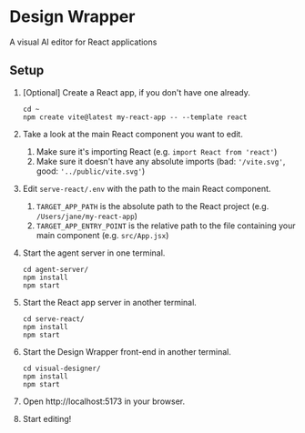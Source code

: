 # Design Wrapper

A visual AI editor for React applications

## Setup

1. [Optional] Create a React app, if you don't have one already.

   ```
   cd ~
   npm create vite@latest my-react-app -- --template react
   ```

2. Take a look at the main React component you want to edit.

   1. Make sure it's importing React (e.g. `import React from 'react'`)
   2. Make sure it doesn't have any absolute imports (bad: `'/vite.svg'`, good: `'../public/vite.svg'`)

3. Edit `serve-react/.env` with the path to the main React component.

   1. `TARGET_APP_PATH` is the absolute path to the React project (e.g. `/Users/jane/my-react-app`)
   2. `TARGET_APP_ENTRY_POINT` is the relative path to the file containing your main component (e.g. `src/App.jsx`)

4. Start the agent server in one terminal.

   ```
   cd agent-server/
   npm install
   npm start
   ```

5. Start the React app server in another terminal.

   ```
   cd serve-react/
   npm install
   npm start
   ```

6. Start the Design Wrapper front-end in another terminal.

   ```
   cd visual-designer/
   npm install
   npm start
   ```

7. Open http://localhost:5173 in your browser.

8. Start editing!
